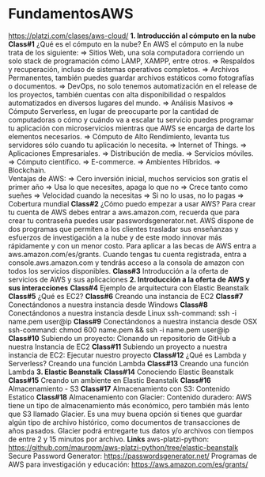 # FundamentosAWS
https://platzi.com/clases/aws-cloud/
**1. Introducción al cómputo en la nube**
    **Class#1**
        ¿Qué es el cómputo en la nube?
            En AWS el cómputo en la nube trata de los siguiente:
                => Sitios Web, una sola computadora corriendo un solo stack de programación cómo LAMP, XAMPP, entre otros.
                => Respaldos y recuperación, incluso de sistemas operativos completos.
                => Archivos Permanentes, también puedes guardar archivos estáticos como fotografías o documentos.
                => DevOps, no solo tenemos automatización en el release de los proyectos, también cuentas con alta disponibilidad o respaldos automatizados en diversos lugares del mundo.
                => Análisis Masivos
                => Cómputo Serverless, en lugar de preocuparte por la cantidad de computadoras o cómo y cuándo va a escalar tu servicio puedes programar tu aplicación con microservicios mientras que AWS se encarga de darte los elementos necesarios.
                => Cómputo de Alto Rendimiento, levanta tus servidores sólo cuando tu aplicación lo necesita.
                => Internet of Things.
                => Aplicaciones Empresariales.
                => Distribución de media.
                => Servicios móviles.
                => Cómputo científico.
                => E-commerce.
                => Ambientes Híbridos.
                => Blockchain.        
            Ventajas de AWS:
                => Cero inversión inicial, muchos servicios son gratis el primer año
                => Usa lo que necesites, apaga lo que no
                => Crece tanto como sueñes
                => Velocidad cuando la necesitas
                => Si no lo usas, no lo pagas
                => Cobertura mundial
    **Class#2**
        ¿Cómo puedo empezar a usar AWS?
            Para crear tu cuenta de AWS debes entrar a aws.amazon.com, recuerda que para crear tu contraseña puedes usar passwordsgenerator.net.
            AWS dispone de dos programas que permiten a los clientes trasladar sus enseñanzas y esfuerzos de investigación a la nube y de este modo innovar más rápidamente y con un menor costo. Para aplicar a las becas de AWS entra a aws.amazon.com/es/grants.
            Cuando tengas tu cuenta registrada, entra a console.aws.amazon.com y tendrás acceso a la consola de amazon con todos los servicios disponibles.
    **Class#3**
        Introducción a la oferta de servicios de AWS y sus aplicaciones
**2. Introducción a la oferta de AWS y sus interacciones**
    **Class#4**
        Ejemplo de arquitectura con Elastic Beanstalk
    **Class#5**
        ¿Qué es EC2?
    **Class#6**
        Creando una instancia de EC2
    **Class#7**
        Conectándonos a nuestra instancia desde Windows
    **Class#8**
        Conectándonos a nuestra instancia desde Linux
            ssh-command: ssh -i name.pem user@ip
    **Class#9**
        Conectándonos a nuestra instancia desde OSX
            ssh-command: chmod 600 name.pem && ssh -i name.pem user@ip
    **Class#10**
        Subiendo un proyecto: Clonando un repositorio de GitHub a nuestra Instancia de EC2
    **Class#11**
        Subiendo un proyecto a nuestra instancia de EC2: Ejecutar nuestro proyecto
    **Class#12**
        ¿Qué es Lambda y Serverless?
            Creando una función Lambda
    **Class#13**
        Creando una función Lambda
**3. Elastic Beanstalk**
    **Class#14**
        Conociendo Elastic Beanstalk
    **Class#15**
        Creando un ambiente en Elastic Beanstalk
    **Class#16**
        Almacenamiento - S3
    **Class#17**
        Almacenamiento con S3: Contenido Estatico
    **Class#18**
        Almacenamiento con Glacier: Contenido duradero:
            AWS tiene un tipo de almacenamiento más económico, pero también más lento que S3 llamado Glacier. Es una muy buena opción si tienes que guardar algún tipo de archivo histórico, como documentos de transacciones de años pasados.
            Glacier podrá entregarte tus datos y/o archivos con tiempos de entre 2 y 15 minutos por archivo.
**Links**
    aws-platzi-python:
        https://github.com/mauropm/aws-platzi-python/tree/elastic-beanstalk
    Secure Password Generator:
        https://passwordsgenerator.net/
    Programas de AWS para investigación y educación:
        https://aws.amazon.com/es/grants/
